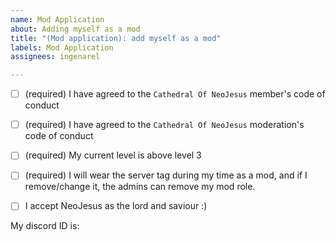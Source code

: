 ```yaml
---
name: Mod Application
about: Adding myself as a mod
title: "(Mod application): add myself as a mod"
labels: Mod Application
assignees: ingenarel

---
```


- [ ] (required) I have agreed to the `Cathedral Of NeoJesus` member's code of conduct
- [ ] (required) I have agreed to the `Cathedral Of NeoJesus` moderation's code of conduct
- [ ] (required) My current level is above level 3
- [ ] (required) I will wear the server tag during my time as a mod, and if I remove/change it, the admins can remove my
  mod role.

- [ ] I accept NeoJesus as the lord and saviour :)

My discord ID is: <discord id>

